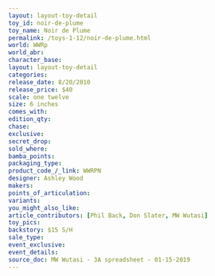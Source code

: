 ```yaml
---
layout: layout-toy-detail 
toy_id: noir-de-plume
toy_name: Noir de Plume
permalink: /toys-1-12/noir-de-plume.html
world: WWRp
world_abr: 
character_base: 
layout: layout-toy-detail
categories: 
release_date: 8/20/2010
release_price: $40 
scale: one twelve
size: 6 inches
comes_with: 
edition_qty: 
chase: 
exclusive: 
secret_drop: 
sold_where: 
bamba_points: 
packaging_type: 
product_code_/_link: WWRPN
designer: Ashley Wood
makers: 
points_of_articulation: 
variants: 
you_might_also_like: 
article_contributors: [Phil Back, Don Slater, MW Wutasi]
toy_pics: 
backstory: $15 S/H
sale_type: 
event_exclusive: 
event_details: 
source_doc: MW Wutasi - 3A spreadsheet - 01-15-2019
---
```

